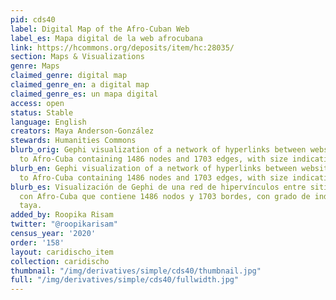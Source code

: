 ```yaml
---
pid: cds40
label: Digital Map of the Afro-Cuban Web
label_es: Mapa digital de la web afrocubana
link: https://hcommons.org/deposits/item/hc:28035/
section: Maps & Visualizations
genre: Maps
claimed_genre: digital map
claimed_genre_en: a digital map
claimed_genre_es: un mapa digital
access: open
status: Stable
language: English
creators: Maya Anderson-González
stewards: Humanities Commons
blurb_orig: Gephi visualization of a network of hyperlinks between websites related
  to Afro-Cuba containing 1486 nodes and 1703 edges, with size indicating degree
blurb_en: Gephi visualization of a network of hyperlinks between websites related
  to Afro-Cuba containing 1486 nodes and 1703 edges, with size indicating degree
blurb_es: Visualización de Gephi de una red de hipervínculos entre sitios web relacionados
  con Afro-Cuba que contiene 1486 nodos y 1703 bordes, con grado de indicación de
  taya.
added_by: Roopika Risam
twitter: "@roopikarisam"
census_year: '2020'
order: '158'
layout: caridischo_item
collection: caridischo
thumbnail: "/img/derivatives/simple/cds40/thumbnail.jpg"
full: "/img/derivatives/simple/cds40/fullwidth.jpg"
---
```

